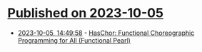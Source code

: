 # [Published on 2023-10-05](index.md)

* [2023-10-05, 14:49:58](https://lobste.rs/s/for9oa/haschor_functional_choreographic) - [HasChor: Functional Choreographic Programming for All (Functional Pearl)](https://dl.acm.org/doi/pdf/10.1145/3607849)
